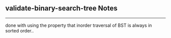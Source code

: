 <h2>validate-binary-search-tree Notes</h2><hr>done with using the property that inorder traversal of BST is always in sorted order..